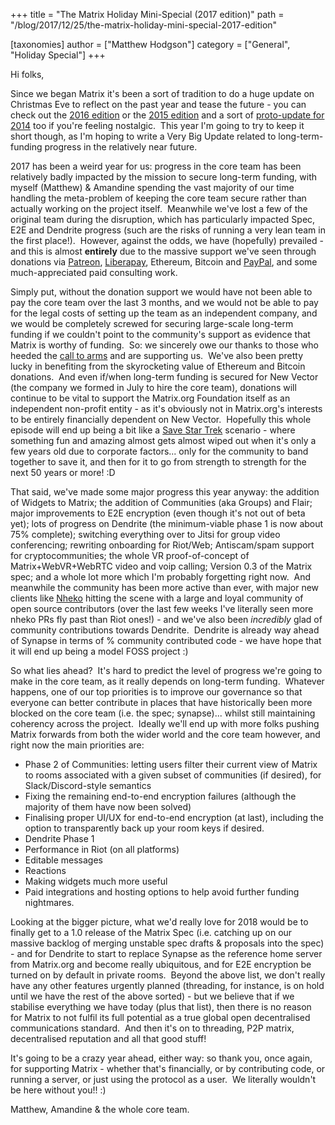 +++
title = "The Matrix Holiday Mini-Special (2017 edition)"
path = "/blog/2017/12/25/the-matrix-holiday-mini-special-2017-edition"

[taxonomies]
author = ["Matthew Hodgson"]
category = ["General", "Holiday Special"]
+++

Hi folks,

Since we began Matrix it's been a sort of tradition to do a huge update on Christmas Eve to reflect on the past year and tease the future - you can check out the <a href="/blog/2016/12/26/the-matrix-holiday-special-2016-edition/">2016 edition</a> or the <a href="/blog/2015/12/25/the-matrix-holiday-special/">2015 edition</a> and a sort of <a href="/blog/2015/01/07/synapse-0-6-1-released-and-other-news/">proto-update for 2014</a> too if you're feeling nostalgic.  This year I'm going to try to keep it short though, as I'm hoping to write a Very Big Update related to long-term-funding progress in the relatively near future.

2017 has been a weird year for us: progress in the core team has been relatively badly impacted by the mission to secure long-term funding, with myself (Matthew) & Amandine spending the vast majority of our time handling the meta-problem of keeping the core team secure rather than actually working on the project itself.  Meanwhile we've lost a few of the original team during the disruption, which has particularly impacted Spec, E2E and Dendrite progress (such are the risks of running a very lean team in the first place!).  However, against the odds, we have (hopefully) prevailed - and this is almost <strong>entirely</strong> due to the massive support we've seen through donations via <a href="https://patreon.com/matrixdotorg">Patreon</a>, <a href="https://liberapay.com/matrixdotorg">Liberapay</a>, Ethereum, Bitcoin and <a href="https://paypal.me/matrixdotorg">PayPal</a>, and some much-appreciated paid consulting work.

<!-- more -->

Simply put, without the donation support we would have not been able to pay the core team over the last 3 months, and we would not be able to pay for the legal costs of setting up the team as an independent company, and we would be completely screwed for securing large-scale long-term funding if we couldn't point to the community's support as evidence that Matrix is worthy of funding.  So: we sincerely owe our thanks to those who heeded the <a href="/blog/2017/07/07/a-call-to-arms-supporting-matrix/">call to arms</a> and are supporting us.  We've also been pretty lucky in benefiting from the skyrocketing value of Ethereum and Bitcoin donations.  And even if/when long-term funding is secured for New Vector (the company we formed in July to hire the core team), donations will continue to be vital to support the Matrix.org Foundation itself as an independent non-profit entity - as it's obviously not in Matrix.org's interests to be entirely financially dependent on New Vector.  Hopefully this whole episode will end up being a bit like a <a href="http://www.startrek.com/article/john-trimbles-contribution-to-saving-star-trek">Save Star Trek</a> scenario - where something fun and amazing almost gets almost wiped out when it's only a few years old due to corporate factors... only for the community to band together to save it, and then for it to go from strength to strength for the next 50 years or more! :D

That said, we've made some major progress this year anyway: the addition of Widgets to Matrix; the addition of Communities (aka Groups) and Flair; major improvements to E2E encryption (even though it's not out of beta yet); lots of progress on Dendrite (the minimum-viable phase 1 is now about 75% complete); switching everything over to Jitsi for group video conferencing; rewriting onboarding for Riot/Web; Antiscam/spam support for cryptocommunities; the whole VR proof-of-concept of Matrix+WebVR+WebRTC video and voip calling; Version 0.3 of the Matrix spec; and a whole lot more which I'm probably forgetting right now.  And meanwhile the community has been more active than ever, with major new clients like <a href="https://github.com/mujx/nheko">Nheko</a> hitting the scene with a large and loyal community of open source contributors (over the last few weeks I've literally seen more nheko PRs fly past than Riot ones!) - and we've also been *incredibly* glad of community contributions towards Dendrite.  Dendrite is already way ahead of Synapse in terms of % community contributed code - we have hope that it will end up being a model FOSS project :)

So what lies ahead?  It's hard to predict the level of progress we're going to make in the core team, as it really depends on long-term funding.  Whatever happens, one of our top priorities is to improve our governance so that everyone can better contribute in places that have historically been more blocked on the core team (i.e. the spec; synapse)... whilst still maintaining coherency across the project.  Ideally we'll end up with more folks pushing Matrix forwards from both the wider world and the core team however, and right now the main priorities are:
<ul>
 	<li>Phase 2 of Communities: letting users filter their current view of Matrix to rooms associated with a given subset of communities (if desired), for Slack/Discord-style semantics</li>
 	<li>Fixing the remaining end-to-end encryption failures (although the majority of them have now been solved)</li>
 	<li>Finalising proper UI/UX for end-to-end encryption (at last), including the option to transparently back up your room keys if desired.</li>
 	<li>Dendrite Phase 1</li>
 	<li>Performance in Riot (on all platforms)</li>
 	<li>Editable messages</li>
 	<li>Reactions</li>
 	<li>Making widgets much more useful</li>
 	<li>Paid integrations and hosting options to help avoid further funding nightmares.</li>
</ul>
Looking at the bigger picture, what we'd really love for 2018 would be to finally get to a 1.0 release of the Matrix Spec (i.e. catching up on our massive backlog of merging unstable spec drafts & proposals into the spec) - and for Dendrite to start to replace Synapse as the reference home server from Matrix.org and become really ubiquitous, and for E2E encryption be turned on by default in private rooms.  Beyond the above list, we don't really have any other features urgently planned (threading, for instance, is on hold until we have the rest of the above sorted) - but we believe that if we stabilise everything we have today (plus that list), then there is no reason for Matrix to not fulfil its full potential as a true global open decentralised communications standard.  And then it's on to threading, P2P matrix, decentralised reputation and all that good stuff!

It's going to be a crazy year ahead, either way: so thank you, once again, for supporting Matrix - whether that's financially, or by contributing code, or running a server, or just using the protocol as a user.  We literally wouldn't be here without you!! :)

Matthew, Amandine & the whole core team.
